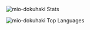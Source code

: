 ![mio-dokuhaki Stats](https://github-readme-stats.vercel.app/api?username=mio-dokuhaki&show_icons=true&theme=radical)

![mio-dokuhaki Top Languages](https://github-readme-stats.vercel.app/api/top-langs/?username=mio-dokihaki)
